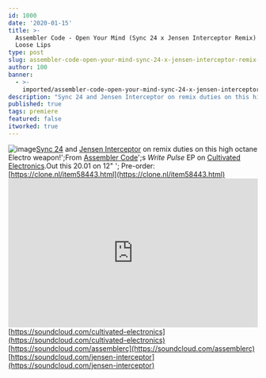 ```yaml
---
id: 1000
date: '2020-01-15'
title: >-
  Assembler Code - Open Your Mind (Sync 24 x Jensen Interceptor Remix) (CE033) -
  Loose Lips
type: post
slug: assembler-code-open-your-mind-sync-24-x-jensen-interceptor-remix-ce033
author: 100
banner:
  - >-
    imported/assembler-code-open-your-mind-sync-24-x-jensen-interceptor-remix-ce033/image1000.jpeg
description: "Sync 24 and Jensen Interceptor on remix duties on this high octane Electro weapon!\_ From Assembler Code's Write Pulse EP on Cultivated Electronics. Out this 20.01 on 12\" – Pre-order: https://clone.nl/item58443.html https://soundcloud.com/cultivated-electronicshttps://soundcloud.com/assemblerchttps://soundcloud.com/jensen-interceptor [...]Read More..."
published: true
tags: premiere
featured: false
itworked: true
---
```

![image](../imported/assembler-code-open-your-mind-sync-24-x-jensen-interceptor-remix-ce033/image1000.jpeg)[Sync 24](https://www.discogs.com/artist/152818-Sync-24) and [Jensen Interceptor](https://www.discogs.com/artist/2784219-Jensen-Interceptor-2) on remix duties on this high octane Electro weapon!';From [Assembler Code](https://www.discogs.com/artist/5422649-Assembler-Code)';s _Write Pulse_ EP on [Cultivated Electronics](https://www.discogs.com/label/99223-Cultivated-Electronics).Out this 20.01 on 12" '; Pre-order: [](https://clone.nl/item58443.html)[https://clone.nl/item58443.html](https://clone.nl/item58443.html)<iframe width='100%' height='300' scrolling='no' frameborder='no' allow='autoplay' src='https://w.soundcloud.com/player/?url=https%3A//api.soundcloud.com/tracks/743905093&color=%23ff5500&auto_play=false&hide_related=false&show_comments=true&show_user=true&show_reposts=false&show_teaser=true'></iframe>[](https://soundcloud.com/cultivated-electronics)[https://soundcloud.com/cultivated-electronics](https://soundcloud.com/cultivated-electronics)  
[](https://soundcloud.com/assemblerc)[https://soundcloud.com/assemblerc](https://soundcloud.com/assemblerc)  
[](https://soundcloud.com/jensen-interceptor)[https://soundcloud.com/jensen-interceptor](https://soundcloud.com/jensen-interceptor)
